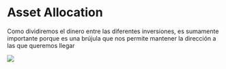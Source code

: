 # Asset Allocation

Como dividiremos el dinero entre las diferentes inversiones, es sumamente importante porque es una brújula que nos permite mantener la dirección a las que queremos llegar

<img src="https://foundationinc.co/wp-content/uploads/2020/08/Content-Asset-Allocation-Model.jpg" class="h-22rem">